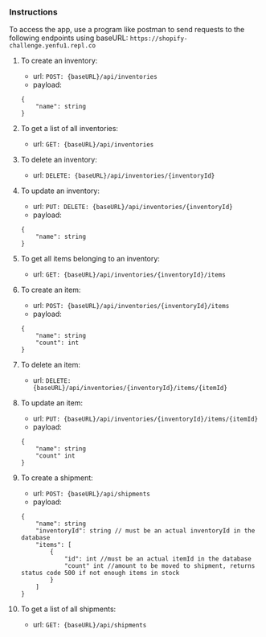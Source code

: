### Instructions

To access the app, use a program like postman to send requests to the following endpoints using baseURL: `https://shopify-challenge.yenfu1.repl.co`

1. To create an inventory:
    - url: `POST: {baseURL}/api/inventories`
    - payload:
    ```
    {
        "name": string
    }
    ```

2. To get a list of all inventories:
    - url: `GET: {baseURL}/api/inventories`

3. To delete an inventory:
    - url: `DELETE: {baseURL}/api/inventories/{inventoryId}`

4. To update an inventory:
    - url: `PUT: DELETE: {baseURL}/api/inventories/{inventoryId}`
    - payload:
    ```
    {
        "name": string
    }
    ```

5. To get all items belonging to an inventory:
    - url: `GET: {baseURL}/api/inventories/{inventoryId}/items`

6. To create an item:
    - url: `POST: {baseURL}/api/inventories/{inventoryId}/items`
    - payload:
    ```
    {
        "name": string
        "count": int
    }
    ```

7. To delete an item: 
    - url: `DELETE: {baseURL}/api/inventories/{inventoryId}/items/{itemId}`

8. To update an item:
    - url: `PUT: {baseURL}/api/inventories/{inventoryId}/items/{itemId}`
    - payload: 
    ```
    {
        "name": string
        "count" int
    }
    ```

9. To create a shipment:
    - url: `POST: {baseURL}/api/shipments`
    - payload:
    ```
    {
        "name": string
        "inventoryId": string // must be an actual inventoryId in the database
        "items": [
            {
                "id": int //must be an actual itemId in the database
                "count" int //amount to be moved to shipment, returns status code 500 if not enough items in stock
            }
        ]
    }
    ```

10. To get a list of all shipments:
    - url: `GET: {baseURL}/api/shipments`
 
